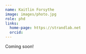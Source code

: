 ```yaml
---
name: Kaitlin Forsythe
image: images/photo.jpg
role: phd
links:
  home-page: https://strandlab.net
  orcid: 
---
```

Coming soon!